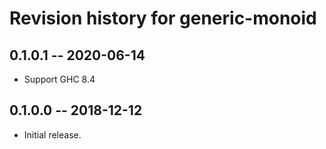 # Revision history for generic-monoid

## 0.1.0.1  -- 2020-06-14

* Support GHC 8.4

## 0.1.0.0  -- 2018-12-12

* Initial release.
